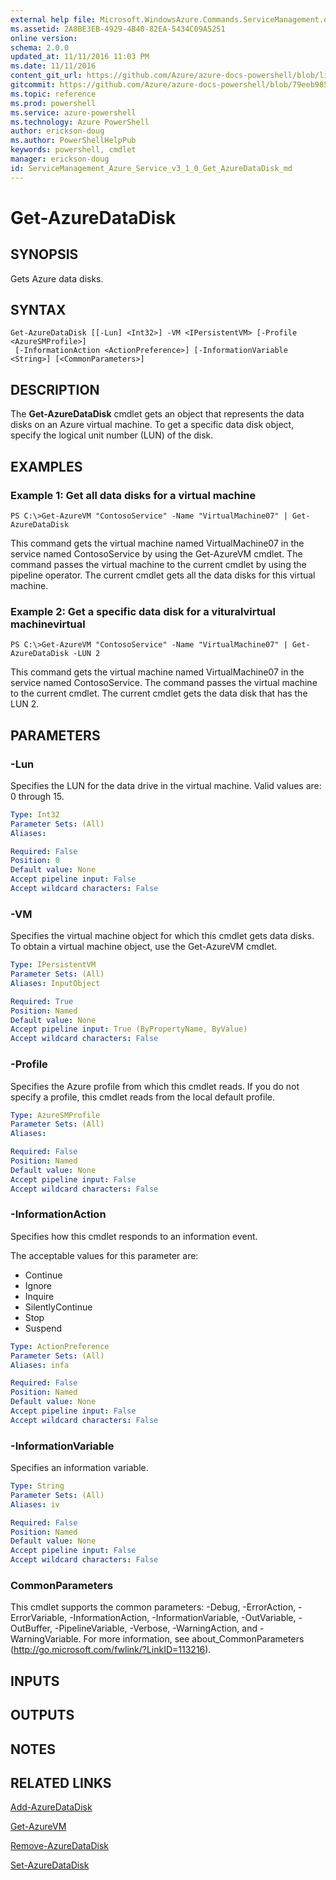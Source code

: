 ```yaml
---
external help file: Microsoft.WindowsAzure.Commands.ServiceManagement.dll-Help.xml
ms.assetid: 2A8BE3EB-4929-4B40-82EA-5434C09A5251
online version: 
schema: 2.0.0
updated_at: 11/11/2016 11:03 PM
ms.date: 11/11/2016
content_git_url: https://github.com/Azure/azure-docs-powershell/blob/live/azureps-cmdlets-docs/ServiceManagement/Azure.Service/v3.1.0/Get-AzureDataDisk.md
gitcommit: https://github.com/Azure/azure-docs-powershell/blob/79eeb985ea480979357fb4695832a0c3d29a48bf/azureps-cmdlets-docs/ServiceManagement/Azure.Service/v3.1.0/Get-AzureDataDisk.md
ms.topic: reference
ms.prod: powershell
ms.service: azure-powershell
ms.technology: Azure PowerShell
author: erickson-doug
ms.author: PowerShellHelpPub
keywords: powershell, cmdlet
manager: erickson-doug
id: ServiceManagement_Azure_Service_v3_1_0_Get_AzureDataDisk_md
---
```


# Get-AzureDataDisk

## SYNOPSIS
Gets Azure data disks.

## SYNTAX

```
Get-AzureDataDisk [[-Lun] <Int32>] -VM <IPersistentVM> [-Profile <AzureSMProfile>]
 [-InformationAction <ActionPreference>] [-InformationVariable <String>] [<CommonParameters>]
```

## DESCRIPTION
The **Get-AzureDataDisk** cmdlet gets an object that represents the data disks on an Azure virtual machine.
To get a specific data disk object, specify the logical unit number (LUN) of the disk.

## EXAMPLES

### Example 1: Get all data disks for a virtual machine
```
PS C:\>Get-AzureVM "ContosoService" -Name "VirtualMachine07" | Get-AzureDataDisk
```

This command gets the virtual machine named VirtualMachine07 in the service named ContosoService by using the Get-AzureVM cmdlet.
The command passes the virtual machine to the current cmdlet by using the pipeline operator.
The current cmdlet gets all the data disks for this virtual machine.

### Example 2: Get a specific data disk for a vituralvirtual machinevirtual
```
PS C:\>Get-AzureVM "ContosoService" -Name "VirtualMachine07" | Get-AzureDataDisk -LUN 2
```

This command gets the virtual machine named VirtualMachine07 in the service named ContosoService.
The command passes the virtual machine to the current cmdlet.
The current cmdlet gets the data disk that has the LUN 2.

## PARAMETERS

### -Lun
Specifies the LUN for the data drive in the virtual machine.
Valid values are: 0 through 15.

```yaml
Type: Int32
Parameter Sets: (All)
Aliases: 

Required: False
Position: 0
Default value: None
Accept pipeline input: False
Accept wildcard characters: False
```

### -VM
Specifies the virtual machine object for which this cmdlet gets data disks.
To obtain a virtual machine object, use the Get-AzureVM cmdlet.

```yaml
Type: IPersistentVM
Parameter Sets: (All)
Aliases: InputObject

Required: True
Position: Named
Default value: None
Accept pipeline input: True (ByPropertyName, ByValue)
Accept wildcard characters: False
```

### -Profile
Specifies the Azure profile from which this cmdlet reads.
If you do not specify a profile, this cmdlet reads from the local default profile.

```yaml
Type: AzureSMProfile
Parameter Sets: (All)
Aliases: 

Required: False
Position: Named
Default value: None
Accept pipeline input: False
Accept wildcard characters: False
```

### -InformationAction
Specifies how this cmdlet responds to an information event.

The acceptable values for this parameter are:

- Continue
- Ignore
- Inquire
- SilentlyContinue
- Stop
- Suspend

```yaml
Type: ActionPreference
Parameter Sets: (All)
Aliases: infa

Required: False
Position: Named
Default value: None
Accept pipeline input: False
Accept wildcard characters: False
```

### -InformationVariable
Specifies an information variable.

```yaml
Type: String
Parameter Sets: (All)
Aliases: iv

Required: False
Position: Named
Default value: None
Accept pipeline input: False
Accept wildcard characters: False
```

### CommonParameters
This cmdlet supports the common parameters: -Debug, -ErrorAction, -ErrorVariable, -InformationAction, -InformationVariable, -OutVariable, -OutBuffer, -PipelineVariable, -Verbose, -WarningAction, and -WarningVariable. For more information, see about_CommonParameters (http://go.microsoft.com/fwlink/?LinkID=113216).

## INPUTS

## OUTPUTS

## NOTES

## RELATED LINKS

[Add-AzureDataDisk](xref:ServiceManagement/Azure.Service/v3.1.0/Add-AzureDataDisk.md)

[Get-AzureVM](xref:ServiceManagement/Azure.Service/v3.1.0/Get-AzureVM.md)

[Remove-AzureDataDisk](xref:ServiceManagement/Azure.Service/v3.1.0/Remove-AzureDataDisk.md)

[Set-AzureDataDisk](xref:ServiceManagement/Azure.Service/v3.1.0/Set-AzureDataDisk.md)


